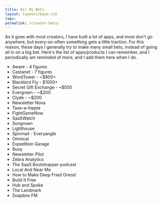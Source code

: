 ```yaml
---
title: All My Bets
layout: layouts/base.njk
tags: 
permalink: /creator-bets/
---
```


As it goes with most creators, I have built a lot of apps, and most don't go anywhere, but every-so-often something gets a little traction. For this reason, these days I generally try to make many small bets, instead of going all in on a big bet. Here's the list of apps/products I can remember, and I periodically am reminded of more, and I add them here when I do.

* Aware - 4 figures
* Castanet - 7 figures
* WordTower - ~$800+
* Blackbird Fly - $1000+
* Secret Gift Exchange - ~$500
* Evergreen - ~$200
* Clyde - ~$200
* Newsletter Nova
* Tase-a-hippie
* FightGameNow
* SaaSWatch
* Sungrown
* Lighthouse
* Spinmail - Everyangle
* Omnical
* Expedition Garage
* Buoy
* Newsletter Pilot
* Zebra Analytics
* The SaaS Bootstrapper podcast
* Local And Near Me
* How to Make Deep Fried Oreos!
* Build It Free
* Hub and Spoke
* The Landmark
* Soapbox FM

